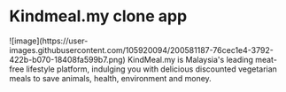 <h1>Kindmeal.my clone app </h1>
![image](https://user-images.githubusercontent.com/105920094/200581187-76cec1e4-3792-422b-b070-18408fa599b7.png)
KindMeal.my is Malaysia's leading meat-free lifestyle platform, indulging you with delicious discounted vegetarian meals to save animals, health, environment and money.
